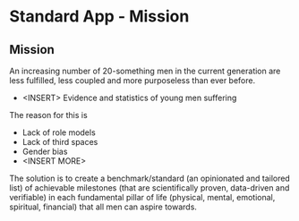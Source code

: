 
# Standard App - Mission

## Mission

An increasing number of 20-something men in the current generation are less fulfilled, less coupled and more purposeless than ever before. 

* \<INSERT\> Evidence and statistics of young men suffering

The reason for this is

* Lack of role models  
* Lack of third spaces  
* Gender bias  
* \<INSERT MORE\>

The solution is to create a benchmark/standard (an opinionated and tailored list) of achievable milestones (that are scientifically proven, data-driven and verifiable) in each fundamental pillar of life (physical, mental, emotional, spiritual, financial) that all men can aspire towards.
